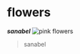 # flowers

***sanabel***
![pink flowers](https://udaipurkiran.com/wp-content/uploads/2020/01/Most-Beautiful-Flowers.jpg)
[]()
>sanabel
